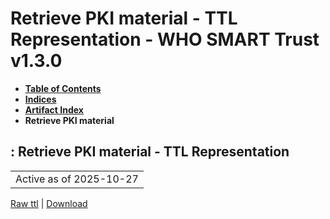 # Retrieve PKI material - TTL Representation - WHO SMART Trust v1.3.0

* [**Table of Contents**](toc.md)
* [**Indices**](indices.md)
* [**Artifact Index**](artifacts.md)
* **Retrieve PKI material**

## : Retrieve PKI material - TTL Representation

| |
| :--- |
| Active as of 2025-10-27 |

[Raw ttl](Requirements-RetrievePKIMaterial.ttl) | [Download](Requirements-RetrievePKIMaterial.ttl)

